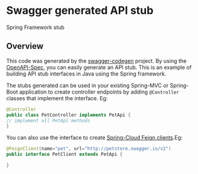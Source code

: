 # Swagger generated API stub

Spring Framework stub

## Overview

This code was generated by the [swagger-codegen](https://github.com/swagger-api/swagger-codegen) project. By using
the [OpenAPI-Spec](https://github.com/swagger-api/swagger-core), you can easily generate an API stub. This is an example
of building API stub interfaces in Java using the Spring framework.

The stubs generated can be used in your existing Spring-MVC or Spring-Boot application to create controller endpoints by
adding ```@Controller``` classes that implement the interface. Eg:

```java
@Controller
public class PetController implements PetApi {
// implement all PetApi methods
}
```

You can also use the interface to
create [Spring-Cloud Feign clients](http://projects.spring.io/spring-cloud/spring-cloud.html#spring-cloud-feign-inheritance).Eg:

```java
@FeignClient(name="pet", url="http://petstore.swagger.io/v2")
public interface PetClient extends PetApi {

}
```

